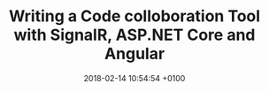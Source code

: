 ---
layout: post
title:  "Writing a Code colloboration Tool with SignalR, ASP.NET Core and Angular"
date:   2018-02-14 10:54:54 +0100
---